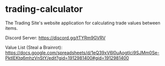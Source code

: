 # trading-calculator
The Trading Site's website application for calculating trade values between items.

Discord Server: https://discord.gg/tTYRm9GVRV

Value List (Steal a Brainrot): https://docs.google.com/spreadsheets/d/1eQ39xV6l0uAogtIci9SJMm0Se-PktIEKtq6mhzVnStY/edit?gid=1912981400#gid=1912981400
